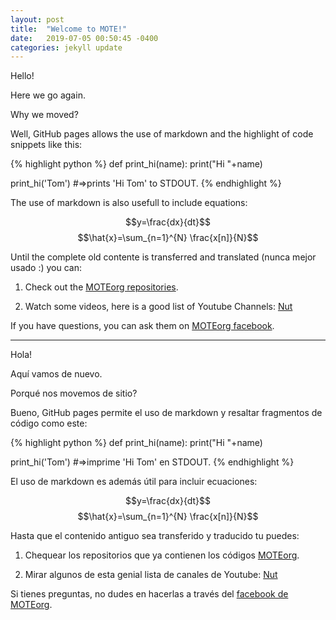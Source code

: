 ```yaml
---
layout: post
title:  "Welcome to MOTE!"
date:   2019-07-05 00:50:45 -0400
categories: jekyll update
---
```

Hello!

Here we go again.

Why we moved?

Well, GitHub pages allows the use of markdown and the highlight of code snippets like this:

{% highlight python %}
def print_hi(name):
    print("Hi "+name)

print_hi('Tom')
#=>prints 'Hi Tom' to STDOUT.
{% endhighlight %}

The use of markdown is also usefull to include equations:

$$y=\frac{dx}{dt}$$
$$\hat{x}=\sum_{n=1}^{N} \frac{x[n]}{N}$$

Until the complete old contente is transferred and translated (nunca mejor usado :) you can:

1. Check out the [MOTEorg repositories][repository].

2. Watch some videos, here is a good list of Youtube Channels: [Nut][videos]

If you have questions, you can ask them on [MOTEorg facebook][facebook-link].


___

Hola!

Aquí vamos de nuevo.

Porqué nos movemos de sitio?

Bueno, GitHub pages permite el uso de markdown y resaltar fragmentos de código como este:

{% highlight python %}
def print_hi(name):
    print("Hi "+name)

print_hi('Tom')
#=>imprime 'Hi Tom' en STDOUT.
{% endhighlight %}

El uso de markdown es además útil para incluir ecuaciones:

$$y=\frac{dx}{dt}$$
$$\hat{x}=\sum_{n=1}^{N} \frac{x[n]}{N}$$

Hasta que el contenido antiguo sea transferido y traducido tu puedes: 

1. Chequear los repositorios que ya contienen los códigos [MOTEorg][repository].

2. Mirar algunos de esta genial lista de canales de Youtube: [Nut][videos]

Si tienes preguntas, no dudes en hacerlas a través del [facebook de MOTEorg][facebook-link].

[repository]: https://github.com/MOTEorg/
[videos]: https://github.com/MOTEorg/Nut
[facebook-link]: https://www.facebook.com/MOTEorganizacion/


